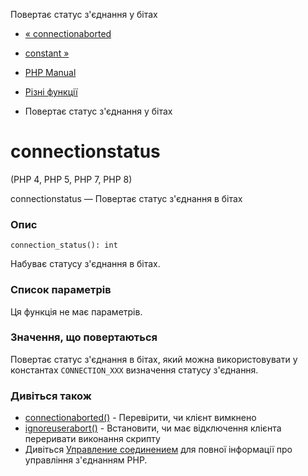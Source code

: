 Повертає статус з'єднання у бітах

-   [« connectionaborted](function.connection-aborted.html)
    
-   [constant »](function.constant.md)
    
-   [PHP Manual](index.md)
    
-   [Різні функції](ref.misc.md)
    
-   Повертає статус з'єднання у бітах
    

# connectionstatus

(PHP 4, PHP 5, PHP 7, PHP 8)

connectionstatus — Повертає статус з'єднання в бітах

### Опис

```methodsynopsis
connection_status(): int
```

Набуває статусу з'єднання в бітах.

### Список параметрів

Ця функція не має параметрів.

### Значення, що повертаються

Повертає статус з'єднання в бітах, який можна використовувати у константах `CONNECTION_XXX` визначення статусу з'єднання.

### Дивіться також

-   [connectionaborted()](function.connection-aborted.html) - Перевірити, чи клієнт вимкнено
-   [ignoreuserabort()](function.ignore-user-abort.html) - Встановити, чи має відключення клієнта переривати виконання скрипту
-   Дивіться [Управление соединением](features.connection-handling.html) для повної інформації про управління з'єднанням PHP.